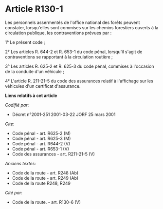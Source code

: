 # Article R130-1

Les personnels assermentés de l'office national des forêts peuvent constater, lorsqu'elles sont commises sur les chemins
forestiers ouverts à la circulation publique, les contraventions prévues par :

1° Le présent code ;

2° Les articles R. 644-2 et R. 653-1 du code pénal, lorsqu'il s'agit de contraventions se rapportant à la circulation
routière ;

3° Les articles R. 625-2 et R. 625-3 du code pénal, commises à l'occasion de la conduite d'un véhicule ;

4° L'article R. 211-21-5 du code des assurances relatif à l'affichage sur les véhicules d'un certificat d'assurance.

**Liens relatifs à cet article**

_Codifié par_:

  - Décret n°2001-251 2001-03-22 JORF 25 mars 2001

_Cite_:

  - Code pénal - art. R625-2 (M)
  - Code pénal - art. R625-3 (M)
  - Code pénal - art. R644-2 (V)
  - Code pénal - art. R653-1 (V)
  - Code des assurances - art. R211-21-5 (V)

_Anciens textes_:

  - Code de la route - art. R248 (Ab)
  - Code de la route - art. R249 (Ab)
  - Code de la route R248, R249

_Cité par_:

  - Code de la route. - art. R130-6 (V)
